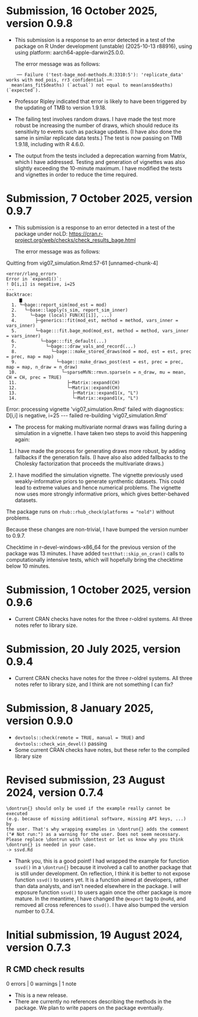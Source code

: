 
# Submission, 16 October 2025, version 0.9.8

- This submission is a response to an error detected in a test of the
  package on R Under development (unstable) (2025-10-13 r88916), using
  using platform: aarch64-apple-darwin25.0.0.
  
  The error message was as follows:

```
    ── Failure ('test-bage_mod-methods.R:3310:5'): 'replicate_data' works with mod_pois, rr3 confidential ──
  mean(ans_fit$deaths) (`actual`) not equal to mean(ans$deaths) (`expected`).
```
  
- Professor Ripley indicated that error is likely to have been
  triggered by the updating of TMB to version 1.9.18. 
  
- The failing test involves random draws. I have made the test
  more robust be increasing the number of draws, which should reduce
  its sensitivity to events such as package updates. (I have also done
  the same in similar replicate data tests.) The test is now passing
  on TMB 1.9.18, including with R 4.6.0.
  
- The output from the tests included a deprecation warning from
  Matrix, which I have addressed. Testing and generation of vignettes was
  also slightly exceeding the 10-minute maximum. I have modified the
  tests and vignettes in order to reduce the time required.
  


# Submission, 7 October 2025, version 0.9.7

- This submission is a response to an error detected in a test of the
  package under noLD:
  https://cran.r-project.org/web/checks/check_results_bage.html
  
  The error message was as follows:

Quitting from vig07_simulation.Rmd:57-61 [unnamed-chunk-4]
~~~~~~~~~~~~~~~~~~~~~~~~~~~~~~~~~~~~~~~~~~~~~~~~~~~~~~~~~~~~~~~~~~~~~~~~~~~~~~~~
<error/rlang_error>
Error in `expand1()`:
! D[i,i] is negative, i=25
---
Backtrace:
     ▆
  1. └─bage::report_sim(mod_est = mod)
  2.   └─base::lapply(s_sim, report_sim_inner)
  3.     └─bage (local) FUN(X[[i]], ...)
  4.       ├─generics::fit(mod_est, method = method, vars_inner = vars_inner)
  5.       └─bage:::fit.bage_mod(mod_est, method = method, vars_inner = vars_inner)
  6.         └─bage:::fit_default(...)
  7.           └─bage:::draw_vals_and_record(...)
  8.             └─bage:::make_stored_draws(mod = mod, est = est, prec = prec, map = map)
  9.               └─bage:::make_draws_post(est = est, prec = prec, map = map, n_draw = n_draw)
 10.                 └─sparseMVN::rmvn.sparse(n = n_draw, mu = mean, CH = CH, prec = TRUE)
 11.                   ├─Matrix::expand(CH)
 12.                   └─Matrix::expand(CH)
 13.                     ├─Matrix::expand1(x, "L")
 14.                     └─Matrix::expand1(x, "L")
~~~~~~~~~~~~~~~~~~~~~~~~~~~~~~~~~~~~~~~~~~~~~~~~~~~~~~~~~~~~~~~~~~~~~~~~~~~~~~~~

Error: processing vignette 'vig07_simulation.Rmd' failed with diagnostics:
D[i,i] is negative, i=25
--- failed re-building ‘vig07_simulation.Rmd’

- The process for making multivariate normal draws was failing during
  a simulation in a vignette. I have taken two steps to avoid this
  happening again:
  
1. I have made the process for generating draws more robust, by
adding fallbacks if the generation fails. (I have also also
added fallbacks to the Cholesky factorization that proceeds the
multivariate draws.)
  
2. I have modified the simulation vignette. The vignette previously
used weakly-informative priors to generate synthentic
datasets. This could lead to extreme values and hence numerical
problems. The vignette now uses more strongly informative priors,
which gives better-behaved datasets.
   
The package runs on `rhub::rhub_check(platforms = "nold")` without
problems.

Because these changes are non-trivial, I have bumped the version
number to 0.9.7.

Checktime in r-devel-windows-x86_64 for the previous version of the
package was 13 minutes. I have added `testthat::skip_on_cran()` calls
to computationally intensive tests, which will hopefully bring the
checktime below 10 minutes.


# Submission, 1 October 2025, version 0.9.6

* Current CRAN checks have notes for the three r-oldrel systems. All
  three notes refer to library size.

# Submission, 20 July 2025, version 0.9.4

* Current CRAN checks have notes for the three r-oldrel systems. All
  three notes refer to library size, and I think are not something I
  can fix?


# Submission, 8 January 2025, version 0.9.0

* `devtools::check(remote = TRUE, manual = TRUE)` and
  `devtools::check_win_devel()` passing
* Some current CRAN checks have notes, but these refer to the compiled
  library size


# Revised submission, 23 August 2024, version 0.7.4

```
\dontrun{} should only be used if the example really cannot be executed
(e.g. because of missing additional software, missing API keys, ...) by
the user. That's why wrapping examples in \dontrun{} adds the comment
("# Not run:") as a warning for the user. Does not seem necessary.
Please replace \dontrun with \donttest or let us know why you think
\dontrun{} is needed in your case.
-> ssvd.Rd
```

* Thank you, this is a good point! I had wrapped the example for
  function `ssvd()` in a `\dontrun{}` because it involved a call to
  another package that is still under development. On reflection, I
  think it is better to not expose function `ssvd()` to users yet. It
  is a function aimed at developers, rather than data analysts, and
  isn't needed elsewhere in the package. I will exposure function
  `ssvd()` to users again once the other package is more mature. In
  the meantime, I have changed the `@export` tag to `@noRd`, and removed
  all cross references to `ssvd()`. I have also bumped the version
  number to 0.7.4.



# Initial submission, 19 August 2024, version 0.7.3

## R CMD check results

0 errors | 0 warnings | 1 note

* This is a new release.
* There are currently no references describing the methods in the
  package. We plan to write papers on the package eventually. 
